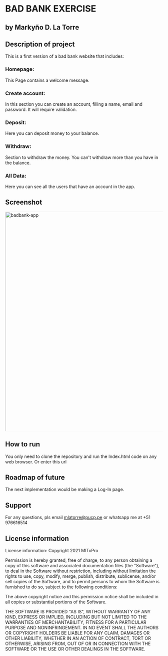 # BAD BANK EXERCISE
## by Markyño D. La Torre

## Description of project
This is a first version of a bad bank website that includes:

### Homepage:
This Page contains a welcome message.
### Create account:
In this section you can create an account, filling a name, email and password. It will require validation.
### Deposit:
Here you can deposit money to your balance.
### Withdraw:
Section to withdraw the money. You can't withdraw more than you have in the balance.
### All Data:
Here you can see all the users that have an account in the app.

## Screenshot
<img width="700" alt="badbank-app" src="https://user-images.githubusercontent.com/78828172/127223698-173a5d89-78a7-4f21-b124-2f561fc88bae.png">

## How to run
You only need to clone the repository and run the Index.html code on any web browser.
Or enter this url

## Roadmap of future
The next implementation would be making a Log-In page.

## Support
For any questions, pls email mlatorre@pucp.pe or whatsapp me at +51 976616514

## License information
License information: Copyright 2021 MITxPro

Permission is hereby granted, free of charge, to any person obtaining a copy of this software and associated documentation files (the "Software"), to deal in the Software without restriction, including without limitation the rights to use, copy, modify, merge, publish, distribute, sublicense, and/or sell copies of the Software, and to permit persons to whom the Software is furnished to do so, subject to the following conditions:

The above copyright notice and this permission notice shall be included in all copies or substantial portions of the Software.

THE SOFTWARE IS PROVIDED "AS IS", WITHOUT WARRANTY OF ANY KIND, EXPRESS OR IMPLIED, INCLUDING BUT NOT LIMITED TO THE WARRANTIES OF MERCHANTABILITY, FITNESS FOR A PARTICULAR PURPOSE AND NONINFRINGEMENT. IN NO EVENT SHALL THE AUTHORS OR COPYRIGHT HOLDERS BE LIABLE FOR ANY CLAIM, DAMAGES OR OTHER LIABILITY, WHETHER IN AN ACTION OF CONTRACT, TORT OR OTHERWISE, ARISING FROM, OUT OF OR IN CONNECTION WITH THE SOFTWARE OR THE USE OR OTHER DEALINGS IN THE SOFTWARE.
